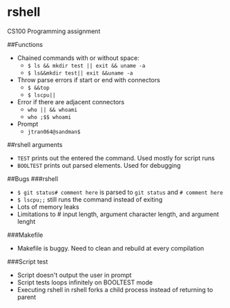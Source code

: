 # rshell
CS100 Programming assignment

##Functions
- Chained commands with or without space:
  - `$ ls && mkdir test || exit && uname -a`
  - `$ ls&&mkdir test|| exit &&uname -a`
- Throw parse errors if start or end with connectors
  - `$ &&top`
  - `$ lscpu||`
- Error if there are adjacent connectors
  - `who || && whoami`
  - `who ;$$ whoami`
- Prompt
  - `jtran064@sandman$ `

##rshell arguments
- `TEST` prints out the entered the command. Used mostly for script runs
- `BOOLTEST` prints out parsed elements. Used for debugging

##Bugs
###rshell
- `$ git status# comment here` is parsed to `git status` and `# comment here`
- `$ lscpu;;` still runs the command instead of exiting
- Lots of memory leaks
- Limitations to # input length, argument character length, and argument lenght

###Makefile
- Makefile is buggy. Need to clean and rebuild at every compilation

###Script test
- Script doesn't output the user in prompt
- Script tests loops infinitely on BOOLTEST mode
- Executing rshell in rshell forks a child process instead of returning to
  parent

